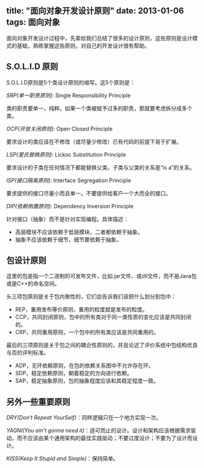 title: "面向对象开发设计原则"
date: 2013-01-06
tags: 面向对象
---

面向对象开发设计过程中，先辈给我们总结了很多的设计原则，这些原则是设计模式的基础，熟练掌握这些原则，对自己的开发设计很有帮助。<!--more-->

## S.O.L.I.D 原则

S.O.L.I.D原则是5个类设计原则的缩写。这5个原则是：

*SRP(单一职责原则)*: Single Responsibility Principle

类的职责要单一，纯粹。如果一个类被赋予过多的职责，那就要考虑拆分成多个类。

*OCP(开放关闭原则)*: Open Closed Principle

要求设计的类应该在不修改（或尽量少修改）已有代码的前提下易于扩展。

*LSP(里氏替换原则)*: Lickoc Substitution Principle

要求设计的子类在任何情况下都能替换父类。子类与父类的关系是“is a”的关系。

*ISP(接口隔离原则)*: Interface Segregation Principle

要求提供的接口尽量小而且单一。不要提供给客户一个大而全的接口。

*DIP(依赖倒置原则)*: Dependency Inversion Principle

针对接口（抽象）而不是针对实现编程。具体描述：
- 高层模块不应该依赖于低层模块，二者都依赖于抽象。
- 抽象不应该依赖于细节，细节要依赖于抽象。

## 包设计原则

这里的包是指一个二进制的可发布文件，比如.jar文件、或dll文件，而不是Java包或是C++的命名空间。

头三项包原则是关于包内聚性的，它们会告诉我们该把什么划分到包中：

- REP，重用发布等价原则，重用的粒度就是发布的粒度。
- CCP，共同封闭原则，包中的所有类对于同一类性质的变化应该是共同封闭的。
- CRP，共同重用原则，一个包中的所有类应该是共同重用的。

最后的三项原则是关于包之间的耦合性原则的，并且论述了评价系统中包结构优良与否的评判标准。

- ADP，无环依赖原则，在包的依赖关系图中不允许存在环。
- SDP，稳定依赖原则，朝着稳定的方向进行依赖。
- SAP，稳定抽象原则，包的抽象程度应该和其稳定程度一致。

## 另外一些重要原则

*DRY(Don’t Repeat YourSelf)*：同样逻辑只在一个地方实现一次。

*YAGNI(You ain’t gonna need it)*：适可而止的设计。设计和架构应该根据需求驱动，而不应该由某个通用架构的最佳实践驱动；不要过度设计；不要为了设计而设计。

*KISS(Keep It Stupid and Simple)*：保持简单。